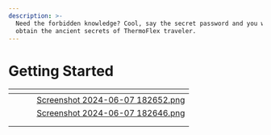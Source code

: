 ```yaml
---
description: >-
  Need the forbidden knowledge? Cool, say the secret password and you will
  obtain the ancient secrets of ThermoFlex traveler.
---
```


# Getting Started



<table data-view="cards" data-full-width="false"><thead><tr><th></th><th></th><th></th><th data-hidden data-card-cover data-type="files"></th></tr></thead><tbody><tr><td></td><td></td><td></td><td><a href=".gitbook/assets/Screenshot 2024-06-07 182652.png">Screenshot 2024-06-07 182652.png</a></td></tr><tr><td></td><td></td><td></td><td><a href=".gitbook/assets/Screenshot 2024-06-07 182646.png">Screenshot 2024-06-07 182646.png</a></td></tr><tr><td></td><td></td><td></td><td></td></tr><tr><td></td><td></td><td></td><td></td></tr></tbody></table>
